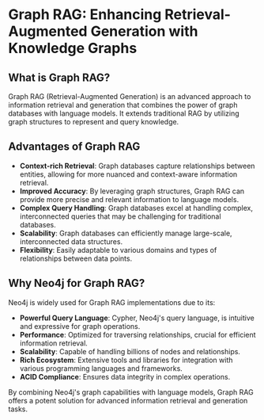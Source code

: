 # Graph RAG: Enhancing Retrieval-Augmented Generation with Knowledge Graphs

## What is Graph RAG?

Graph RAG (Retrieval-Augmented Generation) is an advanced approach to information retrieval and generation that combines the power of graph databases with language models. It extends traditional RAG by utilizing graph structures to represent and query knowledge.

## Advantages of Graph RAG

- **Context-rich Retrieval**: Graph databases capture relationships between entities, allowing for more nuanced and context-aware information retrieval.
- **Improved Accuracy**: By leveraging graph structures, Graph RAG can provide more precise and relevant information to language models.
- **Complex Query Handling**: Graph databases excel at handling complex, interconnected queries that may be challenging for traditional databases.
- **Scalability**: Graph databases can efficiently manage large-scale, interconnected data structures.
- **Flexibility**: Easily adaptable to various domains and types of relationships between data points.

## Why Neo4j for Graph RAG?

Neo4j is widely used for Graph RAG implementations due to its:

- **Powerful Query Language**: Cypher, Neo4j's query language, is intuitive and expressive for graph operations.
- **Performance**: Optimized for traversing relationships, crucial for efficient information retrieval.
- **Scalability**: Capable of handling billions of nodes and relationships.
- **Rich Ecosystem**: Extensive tools and libraries for integration with various programming languages and frameworks.
- **ACID Compliance**: Ensures data integrity in complex operations.

By combining Neo4j's graph capabilities with language models, Graph RAG offers a potent solution for advanced information retrieval and generation tasks.

